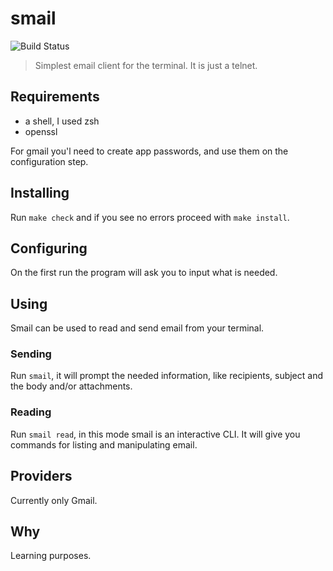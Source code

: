 # smail

![Build Status](https://img.shields.io/travis/blmayer/smail/master.svg?label=shellcheck)

> Simplest email client for the terminal. It is just a telnet.


## Requirements

- a shell, I used zsh
- openssl

For gmail you'l need to create app passwords, and use them on the
configuration step.


## Installing

Run `make check` and if you see no errors proceed with `make install`.


## Configuring

On the first run the program will ask you to input what is
needed.


## Using

Smail can be used to read and send email from your terminal.


### Sending

Run `smail`, it will prompt the needed information, like recipients,
subject and the body and/or attachments.


### Reading

Run `smail read`, in this mode smail is an interactive CLI. It will give
you commands for listing and manipulating email.


## Providers

Currently only Gmail.


## Why

Learning purposes.
